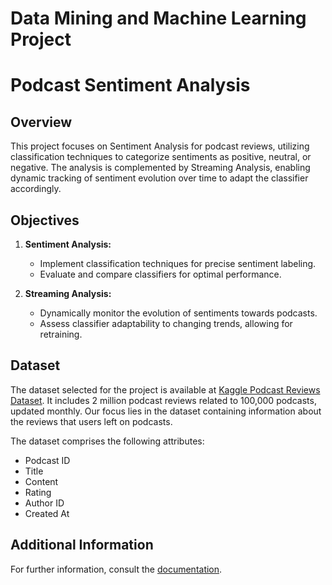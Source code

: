 # Data Mining and Machine Learning Project
# Podcast Sentiment Analysis

## Overview

This project focuses on Sentiment Analysis for podcast reviews, utilizing classification techniques to categorize sentiments as positive, neutral, or negative. The analysis is complemented by Streaming Analysis, enabling dynamic tracking of sentiment evolution over time to adapt the classifier accordingly.

## Objectives

1. **Sentiment Analysis:**
    - Implement classification techniques for precise sentiment labeling.
    - Evaluate and compare classifiers for optimal performance.

2. **Streaming Analysis:**
    - Dynamically monitor the evolution of sentiments towards podcasts.
    - Assess classifier adaptability to changing trends, allowing for retraining.

## Dataset

The dataset selected for the project is available at [Kaggle Podcast Reviews Dataset](https://www.kaggle.com/datasets/thoughtvector/podcastreviews). It includes 2 million podcast reviews related to 100,000 podcasts, updated monthly. Our focus lies in the dataset containing information about the reviews that users left on podcasts.

The dataset comprises the following attributes:
- Podcast ID
- Title
- Content
- Rating
- Author ID
- Created At

## Additional Information

For further information, consult the [documentation](docs/README.md).

